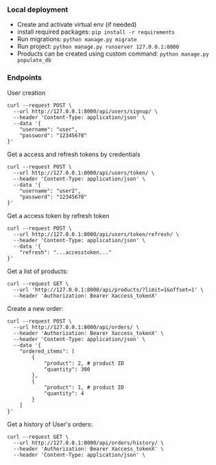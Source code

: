 ### Local deployment
- Create and activate virtual env (if needed)
- install required packages: ```pip install -r requirements```
- Run migrations: ```python manage.py migrate```
- Run project: ```python manage.py runserver 127.0.0.1:8000```
- Products can be created using custom command: ```python manage.py populate_db```

### Endpoints
User creation
```
curl --request POST \
  --url http://127.0.0.1:8000/api/users/signup/ \
  --header 'Content-Type: application/json' \
  --data '{
	"username": "user",
	"password": "12345678"
}'
```

Get a access and refresh tokens by credentials
```
curl --request POST \
  --url http://127.0.0.1:8000/api/users/token/ \
  --header 'Content-Type: application/json' \
  --data '{
	"username": "user2",
	"password": "12345678"
}'
```

Get a access token by refresh token
```
curl --request POST \
  --url http://127.0.0.1:8000/api/users/token/refresh/ \
  --header 'Content-Type: application/json' \
  --data '{
	"refresh": "...accesstoken..."
}'
```

Get a list of products:
```
curl --request GET \
  --url 'http://127.0.0.1:8000/api/products/?limit=1&offset=1' \
  --header 'Authorization: Bearer Xaccess_tokenX'
```

Create a new order:
```
curl --request POST \
  --url http://127.0.0.1:8000/api/orders/ \
  --header 'Authorization: Bearer Xaccess_tokenX' \
  --header 'Content-Type: application/json' \
  --data '{
	"ordered_items": [
		{
			"product": 2, # product ID
			"quantity": 300
		},
		{
			"product": 1, # product ID
			"quantity": 4
		}
	]
}'
```

Get a history of User's orders:
```
curl --request GET \
  --url http://127.0.0.1:8000/api/orders/history/ \
  --header 'Authorization: Bearer Xaccess_tokenX' \
  --header 'Content-Type: application/json' \
```
